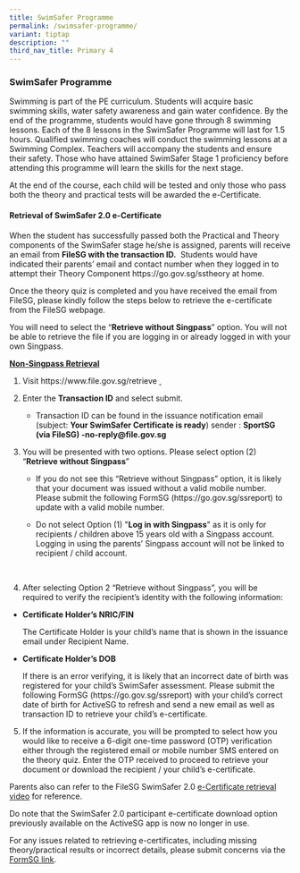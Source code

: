 ```yaml
---
title: SwimSafer Programme
permalink: /swimsafer-programme/
variant: tiptap
description: ""
third_nav_title: Primary 4
---
```

<h3><strong>SwimSafer Programme</strong></h3>
<p>Swimming is part of the PE curriculum. Students will acquire basic swimming
skills, water safety awareness and gain water confidence. By the end of
the programme, students would have gone through 8 swimming lessons. Each
of the 8 lessons in the SwimSafer Programme will last for 1.5 hours. Qualified
swimming coaches will conduct the swimming lessons at a Swimming Complex.
Teachers will accompany the students and ensure their safety. Those who
have attained SwimSafer Stage 1 proficiency before attending this programme
will learn the skills for the next stage.</p>
<p>At the end of the course, each child will be tested and only those who
pass both the theory and practical tests will be awarded the e-Certificate.</p>
<h4><strong>Retrieval of SwimSafer 2.0 e-Certificate</strong></h4>
<p>When the student has successfully passed both the Practical and Theory
components of the SwimSafer stage he/she is assigned, parents will receive
an email from <strong>FileSG with the transaction ID.</strong> &nbsp;Students
would have indicated their parents’ email and contact number when they
logged in to attempt their Theory Component <a rel="noopener noreferrer nofollow" target="_blank">https://go.gov.sg/sstheory</a> at
home.</p>
<p>Once the theory quiz is completed and you have received the email from
FileSG, please kindly follow the steps below to retrieve the e-certificate
from the FileSG webpage.</p>
<p>You will need to select the “<strong>Retrieve without Singpass</strong>”
option. You will not be able to retrieve the file if you are logging in
or already logged in with your own Singpass.</p>
<p></p>
<p><strong><u>Non-Singpass Retrieval</u></strong>
</p>
<ol data-tight="true" class="tight">
<li>
<p>Visit <a rel="noopener noreferrer nofollow" target="_blank">https://www.file.gov.sg/retrieve</a>
<a href="https://www.file.gov.sg/retrieve" rel="noopener noreferrer nofollow" target="_blank">&nbsp;</a>
</p>
</li>
</ol>
<ol start="2" data-tight="true" class="tight">
<li>
<p>Enter the <strong>Transaction ID</strong> and select submit.</p>
<ul data-tight="true" class="tight">
<li>
<p>Transaction ID can be found in the issuance notification email (subject: <strong>Your SwimSafer Certificate is ready</strong>)
sender : <strong>SportSG (via FileSG) -no-reply@file.gov.sg</strong>
</p>
</li>
</ul>
</li>
</ol>
<ol start="3" data-tight="true" class="tight">
<li>
<p>You will be presented with two options. Please select option (2) “<strong>Retrieve without Singpass</strong>”</p>
<ul data-tight="true" class="tight">
<li>
<p>If you do not see this “Retrieve without Singpass” option, it is likely
that your document was issued without a valid mobile number. Please submit
the following FormSG (<a rel="noopener noreferrer nofollow" target="_blank">https://go.gov.sg/ssreport</a>)
to update with a valid mobile number.</p>
</li>
<li>
<p>Do not select Option (1) "<strong>Log in with Singpass</strong>" as it
is only for recipients / children above 15 years old with a Singpass account.
Logging in using the parents’ Singpass account will not be linked to recipient
/ child account.</p>
</li>
</ul>
</li>
</ol>
<p>&nbsp;</p>
<ol start="4" data-tight="true" class="tight">
<li>
<p>After selecting Option 2 “Retrieve without Singpass”, you will be required
to verify the recipient’s identity with the following information:</p>
</li>
</ol>
<ul data-tight="true" class="tight">
<li>
<p><strong>Certificate Holder’s NRIC/FIN</strong>
</p>
<p>The Certificate Holder is your child’s name that is shown in the issuance
email under Recipient Name.</p>
<p></p>
</li>
<li>
<p><strong>Certificate Holder’s DOB</strong>
</p>
<p>If there is an error verifying, it is likely that an incorrect date of
birth was registered for your child’s SwimSafer assessment. Please submit
the following FormSG (<a rel="noopener noreferrer nofollow" target="_blank">https://go.gov.sg/ssreport</a>)
with your child’s correct date of birth for ActiveSG to refresh and send
a new email as well as transaction ID to retrieve your child’s e-certificate.</p>
</li>
</ul>
<p></p>
<ol start="5" data-tight="true" class="tight">
<li>
<p>If the information is accurate, you will be prompted to select how you
would like to receive a 6-digit one-time password (OTP) verification either
through the registered email or mobile number SMS entered on the theory
quiz. Enter the OTP received to proceed to retrieve your document or download
the recipient / your child’s e-certificate.</p>
</li>
</ol>
<p></p>
<p>Parents also can refer to the FileSG SwimSafer 2.0 <a href="https://6212555.fs1.hubspotusercontent-na1.net/hubfs/6212555/Retrieving%20the%20SwimSafer%20Certificate.mp4" rel="noopener noreferrer nofollow" target="_blank">e-Certificate retrieval video</a> for
reference.</p>
<p>Do note that the SwimSafer 2.0 participant e-certificate download option
previously available on the ActiveSG app is now no longer in use.</p>
<p>For any issues related to retrieving e-certificates, including missing
theory/practical results or incorrect details, please submit concerns via
the <a href="https://go.gov.sg/ssreport" rel="noopener noreferrer nofollow" target="_new">FormSG link</a>.</p>
